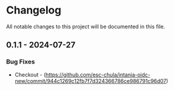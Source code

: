 # Changelog

All notable changes to this project will be documented in this file.

## 0.1.1 - 2024-07-27

### Bug Fixes

- Checkout - (https://github.com/esc-chula/intania-oidc-new/commit/944c1269c12fb7f7d324366786ce986791c96d07)

<!-- generated by git-cliff -->
